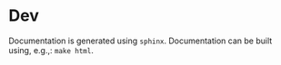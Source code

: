 # Dev
Documentation is generated using `sphinx`. Documentation can be built using, e.g.,: `make html`.